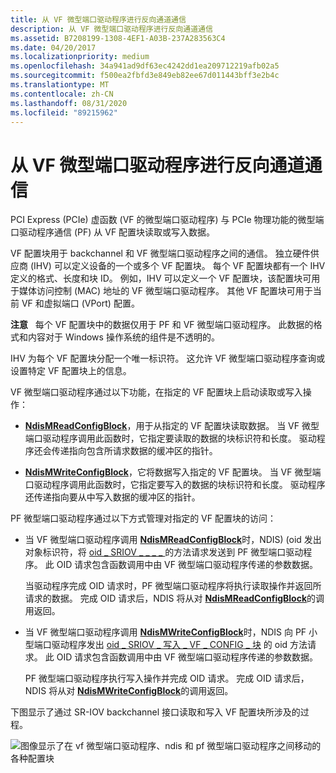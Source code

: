 ```yaml
---
title: 从 VF 微型端口驱动程序进行反向通道通信
description: 从 VF 微型端口驱动程序进行反向通道通信
ms.assetid: B7208199-1308-4EF1-A03B-237A283563C4
ms.date: 04/20/2017
ms.localizationpriority: medium
ms.openlocfilehash: 34a941ad9df63ec4242dd1ea209712219afb02a5
ms.sourcegitcommit: f500ea2fbfd3e849eb82ee67d011443bff3e2b4c
ms.translationtype: MT
ms.contentlocale: zh-CN
ms.lasthandoff: 08/31/2020
ms.locfileid: "89215962"
---
```

# <a name="backchannel-communication-from-a-vf-miniport-driver"></a>从 VF 微型端口驱动程序进行反向通道通信


PCI Express (PCIe) 虚函数 (VF 的微型端口驱动程序) 与 PCIe 物理功能的微型端口驱动程序通信 (PF) 从 VF 配置块读取或写入数据。

VF 配置块用于 backchannel 和 VF 微型端口驱动程序之间的通信。 独立硬件供应商 (IHV) 可以定义设备的一个或多个 VF 配置块。 每个 VF 配置块都有一个 IHV 定义的格式、长度和块 ID。 例如，IHV 可以定义一个 VF 配置块，该配置块可用于媒体访问控制 (MAC) 地址的 VF 微型端口驱动程序。 其他 VF 配置块可用于当前 VF 和虚拟端口 (VPort) 配置。

**注意**   每个 VF 配置块中的数据仅用于 PF 和 VF 微型端口驱动程序。 此数据的格式和内容对于 Windows 操作系统的组件是不透明的。

 

IHV 为每个 VF 配置块分配一个唯一标识符。 这允许 VF 微型端口驱动程序查询或设置特定 VF 配置块上的信息。

VF 微型端口驱动程序通过以下功能，在指定的 VF 配置块上启动读取或写入操作：

-   [**NdisMReadConfigBlock**](/windows-hardware/drivers/ddi/ndis/nf-ndis-ndismreadconfigblock)，用于从指定的 VF 配置块读取数据。 当 VF 微型端口驱动程序调用此函数时，它指定要读取的数据的块标识符和长度。 驱动程序还会传递指向包含所请求数据的缓冲区的指针。

-   [**NdisMWriteConfigBlock**](/windows-hardware/drivers/ddi/ndis/nf-ndis-ndismreadconfigblock)，它将数据写入指定的 VF 配置块。 当 VF 微型端口驱动程序调用此函数时，它指定要写入的数据的块标识符和长度。 驱动程序还传递指向要从中写入数据的缓冲区的指针。

PF 微型端口驱动程序通过以下方式管理对指定的 VF 配置块的访问：

-   当 VF 微型端口驱动程序调用 [**NdisMReadConfigBlock**](/windows-hardware/drivers/ddi/ndis/nf-ndis-ndismreadconfigblock)时，NDIS)  (oid 发出对象标识符，将 [oid \_ SRIOV \_ \_ \_ \_ ](./oid-sriov-read-vf-config-block.md) 的方法请求发送到 PF 微型端口驱动程序。 此 OID 请求包含函数调用中由 VF 微型端口驱动程序传递的参数数据。

    当驱动程序完成 OID 请求时，PF 微型端口驱动程序将执行读取操作并返回所请求的数据。 完成 OID 请求后，NDIS 将从对 [**NdisMReadConfigBlock**](/windows-hardware/drivers/ddi/ndis/nf-ndis-ndismreadconfigblock)的调用返回。

-   当 VF 微型端口驱动程序调用 [**NdisMWriteConfigBlock**](/windows-hardware/drivers/ddi/ndis/nf-ndis-ndismreadconfigblock)时，NDIS 向 PF 小型端口驱动程序发出 [oid \_ SRIOV \_ 写入 \_ VF \_ CONFIG \_ 块](./oid-sriov-write-vf-config-block.md) 的 oid 方法请求。 此 OID 请求包含函数调用中由 VF 微型端口驱动程序传递的参数数据。

    PF 微型端口驱动程序执行写入操作并完成 OID 请求。 完成 OID 请求后，NDIS 将从对 [**NdisMWriteConfigBlock**](/windows-hardware/drivers/ddi/ndis/nf-ndis-ndismreadconfigblock)的调用返回。

下图显示了通过 SR-IOV backchannel 接口读取和写入 VF 配置块所涉及的过程。

![图像显示了在 vf 微型端口驱动程序、ndis 和 pf 微型端口驱动程序之间移动的各种配置块](images/sriov-vf-backchannel.png)

 

